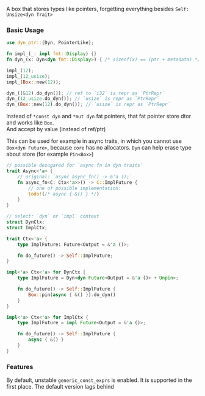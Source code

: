 A box that stores types like pointers,
forgetting everything besides `Self: Unsize<dyn Trait>`

### Basic Usage
```rust
use dyn_ptr::{Dyn, PointerLike};

fn impl_(_: impl fmt::Display) {}
fn dyn_(x: Dyn<dyn fmt::Display>) { /* sizeof(x) == (ptr + metadata) */ }

impl_(12);
impl_(12_usize);
impl_(Box::new(12));

dyn_((&12).do_dyn()); // ref to `i32` is repr as `PtrRepr`
dyn_(12_usize.do_dyn()); // `usize` is repr as `PtrRepr`
dyn_(Box::new(12).do_dyn()); // `usize` is repr as `PtrRepr`
```
Instead of `*const dyn` and `*mut dyn` fat pointers, that fat pointer store dtor and works like `Box`.\
And accept by value (instead of ref/ptr)

This can be used for example in async traits, in which you cannot use `Box<dyn Future>`, because `core` has no allocators.
`Dyn` can help erase type about store (for example `Pin<Box>`)
```rust
// possible desugared for `async fn in dyn traits`
trait Async<'a> {
    // original: `async async_fn() -> &'a ();`
    fn async_fn<C: Ctx<'a>>() -> C::ImplFuture {
        // one of possible implementation:
        todo!(/* async { &() } */)
    }
}

// select: `dyn` or `impl` context
struct DynCtx;
struct ImplCtx;

trait Ctx<'a> {
    type ImplFuture: Future<Output = &'a ()>;

    fn do_future() -> Self::ImplFuture;
}

impl<'a> Ctx<'a> for DynCtx {
    type ImplFuture = Dyn<dyn Future<Output = &'a ()> + Unpin>;

    fn do_future() -> Self::ImplFuture {
        Box::pin(async { &() }).do_dyn()
    }
}

impl<'a> Ctx<'a> for ImplCtx {
    type ImplFuture = impl Future<Output = &'a ()>;

    fn do_future() -> Self::ImplFuture {
        async { &() }
    }
}

```

### Features
By default, unstable `generic_const_exprs` is enabled. It is supported in the first place. The default version lags behind 